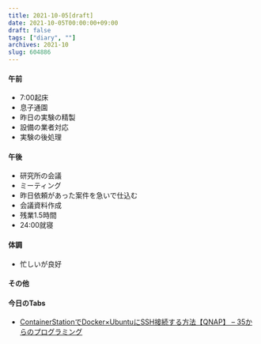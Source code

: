 ```yaml
---
title: 2021-10-05[draft]
date: 2021-10-05T00:00:00+09:00
draft: false
tags: ["diary", ""]
archives: 2021-10
slug: 604886
---
```

#### 午前
- 7:00起床
- 息子通園
- 昨日の実験の精製
- 設備の業者対応
- 実験の後処理
#### 午後
- 研究所の会議
- ミーティング
- 昨日依頼があった案件を急いで仕込む
- 会議資料作成
- 残業1.5時間
- 24:00就寝
#### 体調
- 忙しいが良好
#### その他
#### 今日のTabs
- [ContainerStationでDocker×UbuntuにSSH接続する方法【QNAP】 – 35からのプログラミング](https://from-age35.com/2028.html)